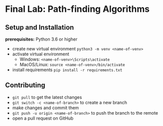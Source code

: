 # Final Lab: Path-finding Algorithms

## Setup and Installation

**prerequisites:** Python 3.6 or higher

- create new virtual environment `python3 -m venv <name-of-venv>`
- activate virtual environment
  - Windows: `<name-of-venv>\Scripts\activate`
  - MacOS/Linux: `source <name-of-venv>/bin/activate`
- install requirements `pip install -r requirements.txt`

## Contributing

- `git pull` to get the latest changes
- `git switch -c <name-of-branch>` to create a new branch
- make changes and commit them
- `git push -u origin <name-of-branch>` to push the branch to the remote
- open a pull request on GitHub
